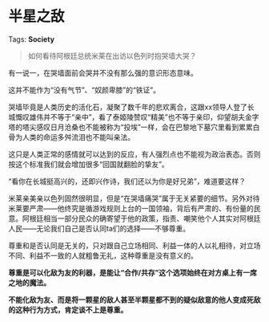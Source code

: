 # 半星之敌

Tags: **Society**

> 如何看待阿根廷总统米莱在出访以色列时抱哭墙大哭？



有一说一，在哭墙面前会哭并不没有那么强的意识形态意味。

这并不能作为“没有气节”、“奴颜卑膝”的“铁证”。

哭墙毕竟是人类历史的活化石，凝聚了数千年的悲欢离合，这跟xx领导人登了长城慨叹雄伟并不等于“亲中”，看了泰姬陵赞叹“精美”也不等于亲印，仰望胡夫金字塔的塔尖感叹日月沧桑也不能被称为“投埃”一样，会在巴黎地下墓穴里看到累累白骨为人类的命运多舛流泪也不能叫亲法。

这只是人类正常的感情就可以达到的反应，有人强烈点也不能视为政治表态。否则按这个标准我们就会增加很多“回国就翻脸的挚友”。

“看你在长城挺高兴的，还即兴作诗，我们还以为你是好兄弟”，难道要这样？

米莱亲美亲以色列固然很明显，但是“在哭墙痛哭”属于无关紧要的细节。另外对待米莱要严肃——他终究是循游戏规则上台的一国领袖，背后有严肃的、有份量的民意。阿根廷相当一部分民众的确寄望于他的政策，指责、嘲笑他个人其实对阿根廷人民——无论我们自己是否认同ta们的选择——不够尊重。

尊重和是否认同是无关的，只对跟自己立场相同、利益一体的人以礼相待，对立场不同、利益不一致的人就粗鲁无礼，这种尊重是没有意义的。

**尊重是可以化敌为友的利器，是能让“合作/共存”这个选项始终在对方桌上有一席之地的魔法。**

**不能化敌为友、而是将一颗星的敌人甚至半颗星都不到的疑似敌意的他人变成死敌的这种行为方式，肯定谈不上是尊重。**




